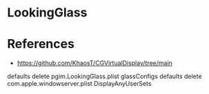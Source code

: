 # LookingGlass

# References
* https://github.com/KhaosT/CGVirtualDisplay/tree/main

defaults delete pgim.LookingGlass.plist glassConfigs
defaults delete com.apple.windowserver.plist DisplayAnyUserSets

